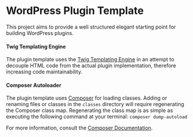 # WordPress Plugin Template
This project aims to provide a well structured elegant starting point for building WordPress plugins.

#### Twig Templating Engine

The plugin template uses the [Twig Templating Engine](http://twig.sensiolabs.org/) in an attempt to
decouple HTML code from the actual plugin implementation, therefore increasing code maintainability.

#### Composer Autoloader

The plugin template uses [Composer]((https://getcomposer.org/)) for loading classes. Adding or renaming files or classes in the `classes` directory will require regenerating the Composer class map. Regenerating the class map is as simple as executing the following command at your terminal: `composer dump-autoload`

For more information, consult the [Composer Documentation](https://getcomposer.org/doc/).
